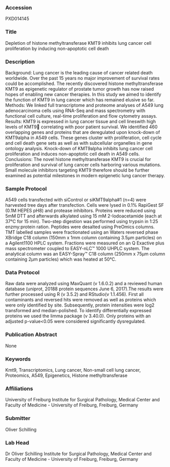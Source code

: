 ### Accession
PXD014145

### Title
Depletion of histone methyltransferase KMT9 inhibits lung cancer cell proliferation by inducing non-apoptotic cell death

### Description
Background: Lung cancer is the leading cause of cancer related death worldwide. Over the past 15 years no major improvement of survival rates could be accomplished. The recently discovered histone methyltransferase KMT9 as epigenetic regulator of prostate tumor growth has now raised hopes of enabling new cancer therapies. In this study we aimed to identify the function of KMT9 in lung cancer which has remained elusive so far.  Methods: We linked full transcriptome and proteome analyses of A549 lung adenocarcinoma cells using RNA-Seq and mass spectrometry with functional cell culture, real-time proliferation and flow cytometry assays.  Results: KMT9 is expressed in lung cancer tissue and cell lineswith high levels of KMT9 correlating with poor patient survival. We identified 460 overlapping genes and proteins that are deregulated upon knock-down of KMT9alpha in A549 cells. These genes cluster with proliferation, cell cycle and cell death gene sets as well as with subcellular organelles in gene ontology analysis. Knock-down of KMT9alpha  inhibits lung cancer cell proliferation and induces non-apoptotic cell death in A549 cells.  Conclusions: The novel histone methyltransferase KMT9 is crucial for proliferation and survival of lung cancer cells harboring various mutations. Small molecule inhibitors targeting KMT9 therefore should be further examined as potential milestones in modern epigenetic lung cancer therapy.

### Sample Protocol
A549 cells transfected with siControl or siKMT9alpha#1 (n=4) were harvested tree days after transfection. Cells were lysed in 0.1% RapiGest SF (0.1M HEPES pH8) and protease inhibitors. Proteins were reduced using 5mM DTT and afterwards alkylated using 15 mM 2-Iodoacetamide (each at 37°C for 15 min). Two-step digestion was performed using trypsin in 1:25 enzmy:protein ration. Peptides were desalted using PreOmics columns. TMT labelled samples were fractionated using an Waters reversed phase XBridge C18 column (150mm x 1mm column containing 3.5µm particles) on a Agilent1100 HPLC system. Fractions were measured on an Q Exactive plus mass spectrometer coupled to EASY-nLC™ 1000 UHPLC system. The analytical column was an EASY-Spray™ C18 column (250mm x 75µm column containing 2µm particles) which was heated at 50°C.

### Data Protocol
Raw data were analyzed using MaxQuant (v 1.6.0.2) and a reviewed human database (uniprot, 20188 protein sequences ‎June ‎6, ‎2017).The results were further processed using R (v 3.5.2) and RStudio(v 1.1.456). First all contaminants and reversed hits were removed as well as proteins which were only identified by site. Subsequently, protein intensities were log2 transformed and median-polished. To identify differentially expressed proteins we used the limma package (v 3.40.0). Only proteins with an adjusted p-value<0.05 were considered significantly dysregulated.

### Publication Abstract
None

### Keywords
Kmt9, Transcriptomics, Lung cancer, Non-small cell lung cancer, Proteomics, A549, Epigenetics, Histone methyltransferase

### Affiliations
University of Freiburg
Institute for Surgical Pathology, Medical Center and Faculty of Medicine - University of Freiburg, Freiburg, Germany

### Submitter
Oliver Schilling

### Lab Head
Dr Oliver Schilling
Institute for Surgical Pathology, Medical Center and Faculty of Medicine - University of Freiburg, Freiburg, Germany


